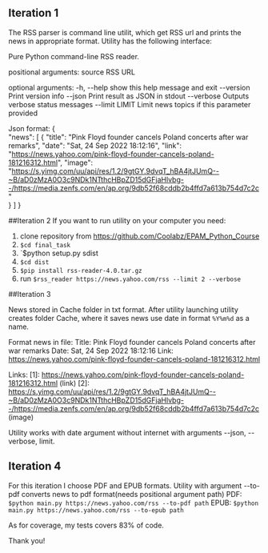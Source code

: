 ## Iteration 1
The RSS parser is command line utilit, which get RSS url and prints the news in appropriate format. 
Utility has the following interface:

Pure Python command-line RSS reader.

positional arguments:
  source         RSS URL

optional arguments:
  -h, --help     show this help message and exit
  --version      Print version info
  --json         Print result as JSON in stdout
  --verbose      Outputs verbose status messages
  --limit LIMIT  Limit news topics if this parameter provided

Json format:
    {                                                      
  "news": [
    {
      "title": "Pink Floyd founder cancels Poland concerts after war remarks",
      "date": "Sat, 24 Sep 2022 18:12:16",
      "link": "https://news.yahoo.com/pink-floyd-founder-cancels-poland-181216312.html",
      "image": "https://s.yimg.com/uu/api/res/1.2/9gtGY.9dvqT_hBA4jtJUmQ--~B/aD0zMzA0O3c9NDk1NTthcHBpZD15dGFjaHlvbg--/https://media.zenfs.com/en/ap.org/9db52f68cddb2b4ffd7a613b754d7c2c"  
    }
  ]
}

##Iteration 2
If you want to run utility on your computer you need:
1) clone repository from https://github.com/Coolabz/EPAM_Python_Course
2) `$cd final_task`
3)  `$python setup.py sdist 
4)  `$cd dist`
3) `$pip install rss-reader-4.0.tar.gz`
4) run `$rss_reader https://news.yahoo.com/rss --limit 2 --verbose`


##Iteration 3

News stored in Cache folder in txt format. After utility launching utility creates folder Cache, where it saves
news use date in format `%Y%m%d` as a name. 

Format news in file:
Title: Pink Floyd founder cancels Poland concerts after war remarks 
Date: Sat, 24 Sep 2022 18:12:16
Link: https://news.yahoo.com/pink-floyd-founder-cancels-poland-181216312.html

Links:
[1]: https://news.yahoo.com/pink-floyd-founder-cancels-poland-181216312.html (link)
[2]: https://s.yimg.com/uu/api/res/1.2/9gtGY.9dvqT_hBA4jtJUmQ--~B/aD0zMzA0O3c9NDk1NTthcHBpZD15dGFjaHlvbg--/https://media.zenfs.com/en/ap.org/9db52f68cddb2b4ffd7a613b754d7c2c (image)

Utility works with date argument without internet with arguments --json, --verbose, limit.


## Iteration 4

For this iteration I choose PDF and EPUB formats. 
Utility with argument --to-pdf converts news to pdf format(needs positional argument path)
PDF:
`$python main.py https://news.yahoo.com/rss --to-pdf path`
EPUB:
`$python main.py https://news.yahoo.com/rss --to-epub path`

As for coverage, my tests covers 83% of code.

Thank you!
